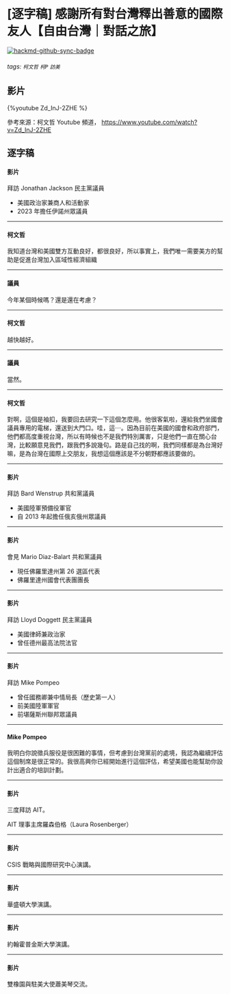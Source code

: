 # [逐字稿] 感謝所有對台灣釋出善意的國際友人【自由台灣｜對話之旅】

[![hackmd-github-sync-badge](https://hackmd.io/j_KCQeT5SFCczD0P5ZnEJg/badge)](https://hackmd.io/j_KCQeT5SFCczD0P5ZnEJg)


###### tags: `柯文哲` `柯P` `訪美`

## 影片

{%youtube Zd_InJ-2ZHE %}

參考來源：柯文哲 Youtube 頻道， https://www.youtube.com/watch?v=Zd_InJ-2ZHE


## 逐字稿

#### 影片

拜訪 Jonathan Jackson 民主黨議員

- 美國政治家兼商人和活動家
- 2023 年擔任伊諾州眾議員

---

#### 柯文哲

我知道台灣和美國雙方互動良好，都很良好，所以事實上，我們唯一需要美方的幫助是促進台灣加入區域性經濟組織

---

#### 議員

今年某個時候嗎？還是還在考慮？

---

#### 柯文哲

越快越好。

---

#### 議員

當然。

---

#### 柯文哲

對啊，這個是袖扣，我要回去研究一下這個怎麼用。他很客氣啦，還給我們坐國會議員專用的電梯，還送到大門口。哇，這⋯。因為目前在美國的國會和政府部門，他們都高度重視台灣，所以有時候也不是我們特別厲害，只是他們一直在關心台灣，比較願意見我們，跟我們多說幾句。路是自己找的啊，我們同樣都是為台灣好嘛，是為台灣在國際上交朋友，我想這個應該是不分朝野都應該要做的。

---

#### 影片

拜訪 Bard Wenstrup 共和黨議員

- 美國陸軍預備役軍官
- 自 2013 年起擔任俄亥俄州眾議員

---

#### 影片

會見 Mario Diaz-Balart 共和黨議員

- 現任佛羅里達州第 26 選區代表
- 佛羅里達州國會代表團團長

---

#### 影片

拜訪 Lloyd Doggett 民主黨議員

- 美國律師兼政治家
- 曾任德州最高法院法官

---

#### 影片

拜訪 Mike Pompeo

- 曾任國務卿兼中情局長（歷史第一人）
- 前美國陸軍軍官
- 前堪薩斯州聯邦眾議員

---

#### Mike Pompeo

我明白你說徵兵服役是很困難的事情，但考慮到台灣黨前的處境，我認為繼續評估這個制席是很正常的。我很高興你已經開始進行這個評估，希望美國也能幫助你設計出適合的培訓計劃。

---

#### 影片

三度拜訪 AIT。

AIT 理事主席羅森伯格（Laura Rosenberger）

---

#### 影片

CSIS 戰略與國際研究中心演講。

---

#### 影片

華盛頓大學演講。

---

#### 影片

約翰霍普金斯大學演講。

---

#### 影片

雙橡園與駐美大使蕭美琴交流。

